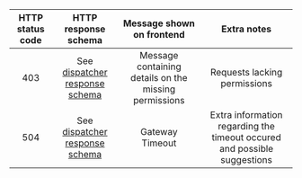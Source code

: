 | HTTP status code| HTTP response schema| Message shown on frontend| Extra notes| 
|:--:|:--:|:--:|:--:|
|403|See [dispatcher response schema]()|Message containing details on the missing permissions|Requests lacking permissions|
|504|See [dispatcher response schema]()|Gateway Timeout|Extra information regarding the timeout occured and possible suggestions|
